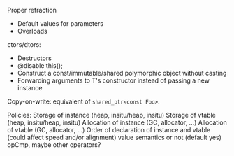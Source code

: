 Proper refraction
  * Default values for parameters
  * Overloads

ctors/dtors:
  * Destructors
  * @disable this();
  * Construct a const/immutable/shared polymorphic object without casting
  * Forwarding arguments to T's constructor instead of passing a new instance

Copy-on-write: equivalent of `shared_ptr<const Foo>`.

Policies:
   Storage of instance (heap, insitu/heap, insitu)
   Storage of vtable (heap, insitu/heap, insitu)
   Allocation of instance (GC, allocator, ...)
   Allocation of vtable (GC, allocator, ...)
   Order of declaration of instance and vtable (could affect speed and/or alignment)
   value semantics or not (default yes)
   opCmp, maybe other operators?
